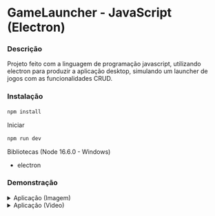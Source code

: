 # GameLauncher - JavaScript (Electron) 

### Descrição

Projeto feito com a linguagem de programação javascript, utilizando electron para produzir a aplicação desktop, simulando um launcher de jogos com as funcionalidades CRUD.

### Instalação 

```bash
npm install 
```

Iniciar 
```bash
npm run dev
```

Bibliotecas (Node 16.6.0 - Windows)
- electron

### Demonstração

<details>
<summary>Aplicação (Imagem)</summary>

![demo](./github/demo_1.png)
![demo](./github/demo_2.png)
![demo](./github/demo_3.png)

</details>

<details>
<summary>Aplicação (Video)</summary>

<div style="width: 100%; height: 0px; position: relative; padding-bottom: 71.611%;"><iframe src="https://streamable.com/e/oe34fs?quality=highest" frameborder="0" width="100%" height="100%" allowfullscreen style="width: 100%; height: 100%; position: absolute;"></iframe></div>

</details>
